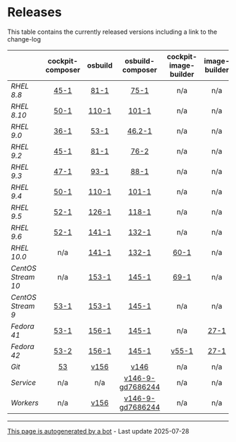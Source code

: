 # Releases
This table contains the currently released versions including a link to the change-log

|       | cockpit-composer | osbuild | osbuild-composer | cockpit-image-builder | image-builder |
|-------|:------------------:|:---------:|:------------------:|:-----------------------:|:---------------:|
| *RHEL 8.8* | [45-1](https://github.com/osbuild/cockpit-composer/releases/tag/45) | [81-1](https://github.com/osbuild/osbuild/releases/tag/v81) | [75-1](https://github.com/osbuild/osbuild-composer/releases/tag/v75) | n/a | n/a |
| *RHEL 8.10* | [50-1](https://github.com/osbuild/cockpit-composer/releases/tag/50) | [110-1](https://github.com/osbuild/osbuild/releases/tag/v110) | [101-1](https://github.com/osbuild/osbuild-composer/releases/tag/v101) | n/a | n/a |
| *RHEL 9.0* | [36-1](https://github.com/osbuild/cockpit-composer/releases/tag/36) | [53-1](https://github.com/osbuild/osbuild/releases/tag/v53) | [46.2-1](https://github.com/osbuild/osbuild-composer/releases/tag/v46.2) | n/a | n/a |
| *RHEL 9.2* | [45-1](https://github.com/osbuild/cockpit-composer/releases/tag/45) | [81-1](https://github.com/osbuild/osbuild/releases/tag/v81) | [76-2](https://github.com/osbuild/osbuild-composer/releases/tag/v76) | n/a | n/a |
| *RHEL 9.3* | [47-1](https://github.com/osbuild/cockpit-composer/releases/tag/47) | [93-1](https://github.com/osbuild/osbuild/releases/tag/v93) | [88-1](https://github.com/osbuild/osbuild-composer/releases/tag/v88) | n/a | n/a |
| *RHEL 9.4* | [50-1](https://github.com/osbuild/cockpit-composer/releases/tag/50) | [110-1](https://github.com/osbuild/osbuild/releases/tag/v110) | [101-1](https://github.com/osbuild/osbuild-composer/releases/tag/v101) | n/a | n/a |
| *RHEL 9.5* | [52-1](https://github.com/osbuild/cockpit-composer/releases/tag/52) | [126-1](https://github.com/osbuild/osbuild/releases/tag/v126) | [118-1](https://github.com/osbuild/osbuild-composer/releases/tag/v118) | n/a | n/a |
| *RHEL 9.6* | [52-1](https://github.com/osbuild/cockpit-composer/releases/tag/52) | [141-1](https://github.com/osbuild/osbuild/releases/tag/v141) | [132-1](https://github.com/osbuild/osbuild-composer/releases/tag/v132) | n/a | n/a |
| *RHEL 10.0* | n/a | [141-1](https://github.com/osbuild/osbuild/releases/tag/v141) | [132-1](https://github.com/osbuild/osbuild-composer/releases/tag/v132) | [60-1](https://github.com/osbuild/image-builder-frontend/releases/tag/v60) | n/a |
| *CentOS Stream 10* | n/a | [153-1](https://github.com/osbuild/osbuild/releases/tag/v153) | [145-1](https://github.com/osbuild/osbuild-composer/releases/tag/v145) | [69-1](https://github.com/osbuild/image-builder-frontend/releases/tag/v69) | n/a |
| *CentOS Stream 9* | [53-1](https://github.com/osbuild/cockpit-composer/releases/tag/53) | [153-1](https://github.com/osbuild/osbuild/releases/tag/v153) | [145-1](https://github.com/osbuild/osbuild-composer/releases/tag/v145) | n/a | n/a |
| *Fedora 41* | [53-1](https://github.com/osbuild/cockpit-composer/releases/tag/53) | [156-1](https://github.com/osbuild/osbuild/releases/tag/v156) | [145-1](https://github.com/osbuild/osbuild-composer/releases/tag/v145) | n/a | [27-1](https://github.com/osbuild/image-builder-cli/releases/tag/v27) |
| *Fedora 42* | [53-2](https://github.com/osbuild/cockpit-composer/releases/tag/53) | [156-1](https://github.com/osbuild/osbuild/releases/tag/v156) | [145-1](https://github.com/osbuild/osbuild-composer/releases/tag/v145) | [v55-1](https://github.com/osbuild/image-builder-frontend/releases/tag/v55) | [27-1](https://github.com/osbuild/image-builder-cli/releases/tag/v27) |
| *Git* | [53](https://github.com/osbuild/cockpit-composer/releases/tag/53) | [v156](https://github.com/osbuild/osbuild/releases/tag/v156) | [v146](https://github.com/osbuild/osbuild-composer/releases/tag/v146) | n/a | n/a |
| *Service* | n/a | n/a | [v146-9-gd7686244](https://github.com/osbuild/osbuild-composer/compare/v146-9-gd7686244...main) | n/a | n/a |
| *Workers* | n/a | [v156](https://github.com/osbuild/osbuild/compare/v156...main) | [v146-9-gd7686244](https://github.com/osbuild/osbuild-composer/compare/v146-9-gd7686244...main) | n/a | n/a |

---

[This page is autogenerated by a bot](https://gitlab.cee.redhat.com/osbuild/guides-bot/-/blob/main/release_overview.py) - Last update 2025-07-28
